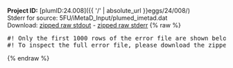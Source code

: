 **Project ID:** [plumID:24.008]({{ '/' | absolute_url }}eggs/24/008/)  
Stderr for source:  5FU/iMetaD_Input/plumed_imetad.dat   
Download: [zipped raw stdout](plumed_imetad.dat.plumed_master.stdout.txt.zip) - [zipped raw stderr](plumed_imetad.dat.plumed_master.stderr.txt.zip) 
{% raw %}
<pre>
#! Only the first 1000 rows of the error file are shown below
#! To inspect the full error file, please download the zipped raw stderr file above
</pre>
{% endraw %}
